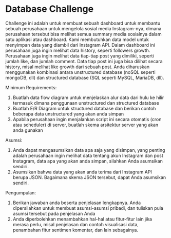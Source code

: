 # Database Challenge

Challenge ini adalah untuk membuat sebuah dashboard untuk membantu sebuah perusahaan untuk mengelola
sosial media Instagram-nya, dimana perusahaan tersebut bisa melihat semua summary media sosialnya dalam satu
aplikasi atau dashboard. Kami membutuhkan data model untuk menyimpan data yang diambil dari Instagram API.
Dalam dashboard ini perusahaan juga ingin melihat data history, seperti followers growth. Perusahaan juga ingin
melihat data tiap-tiap post yang dimiliki, seperti jumlah like, dan jumlah comment. Data tiap post ini juga bisa
dilihat secara history, misal melihat like growth dari sebuah post. Anda diharuskan menggunakan kombinasi antara
unstructured database (noSQL seperti mongoDB, dll) dan structured database (SQL seperti MySQL, MariaDB, dll).

Minimum Requirements:

1. Buatlah data flow diagram untuk menjelaskan alur data dari hulu ke hilir termasuk dimana penggunaan
unstructured dan structured database
2. Buatlah E/R Diagram untuk structured database dan berikan contoh beberapa data unstructured yang akan
anda simpan
3. Apabila perusahaan ingin menjalankan script ini secara otomatis (cron atau scheduler) di server, buatlah
skema arsitektur server yang akan anda gunakan

Asumsi:

1. Anda dapat mengasumsikan data apa saja yang disimpan, yang penting adalah perusahaan ingin melihat
data tentang akun Instagram dan post Instagram, data apa yang akan anda simpan, silahkan Anda asumsikan
sendiri.
2. Asumsikan bahwa data yang akan anda terima dari Instagram API berupa JSON. Bagaimana skema JSON
tersebut, dapat Anda asumsikan sendiri.

Pengumpulan:

1. Berikan jawaban anda beserta penjelasan lengkapnya. Anda dipersilahkan untuk membuat asumsi-asumsi
pribadi, dan tuliskan pula asumsi tersebut pada penjelasan Anda
2. Anda diperbolehkan menambahkan hal-hal atau fitur-fitur lain jika merasa perlu, misal penjelasan dan
contoh visualisasi data, penambahan fitur sentimen komentar, dan lain sebagainya.
